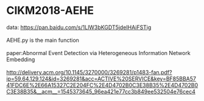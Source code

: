 # CIKM2018-AEHE
data: https://pan.baidu.com/s/1LlW3bKGDT5jdeIHAiFSTig  
</br>AEHE.py is the main function  
</br>paper:Abnormal Event Detection via Heterogeneous Information Network Embedding  
</br>http://delivery.acm.org/10.1145/3270000/3269281/p1483-fan.pdf?ip=59.64.129.124&id=3269281&acc=ACTIVE%20SERVICE&key=BF85BBA5741FDC6E%2E66A15327C2E204FC%2E4D4702B0C3E38B35%2E4D4702B0C3E38B35&__acm__=1545373645_96ea421e77cc3b849ee532504e76cec4
